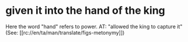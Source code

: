 # given it into the hand of the king

Here the word "hand" refers to power. AT: "allowed the king to capture it" (See: [[rc://en/ta/man/translate/figs-metonymy]])

